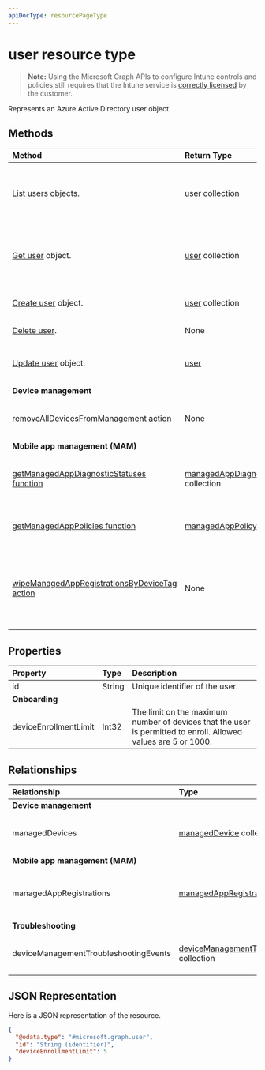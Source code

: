 ```yaml
---
apiDocType: resourcePageType
---
```

# user resource type

> **Note:** Using the Microsoft Graph APIs to configure Intune controls and policies still requires that the Intune service is [correctly licensed](https://go.microsoft.com/fwlink/?linkid=839381) by the customer.

Represents an Azure Active Directory user object.

## Methods
|Method|Return Type|Description|
|:---|:---|:---|
|[List users](../api/intune_shared_user_list.md) objects.|[user](../resources/intune_shared_user.md) collection|List properties and relationships of the [user](../resources/intune_shared_user.md) objects.|
|[Get user](../api/intune_shared_user_get.md) object.|[user](../resources/intune_shared_user.md) collection|Read properties and relationships of the [user](../resources/intune_shared_user.md) object.|
|[Create user](../api/intune_shared_user_create.md) object.|[user](../resources/intune_shared_user.md) collection|Create a new [user](../resources/intune_shared_user.md) object.|
|[Delete user](../api/intune_shared_user_delete.md).|None|Deletes a [user](../resources/intune_shared_user.md).|
|[Update user](../api/intune_shared_user_update.md) object.|[user](../resources/intune_shared_user.md)|Update the properties of a [user](../resources/intune_shared_user.md) object.|
|**Device management**|
|[removeAllDevicesFromManagement action](../api/intune_shared_user_removealldevicesfrommanagement.md)|None|Retire all devices from management for this user|
|**Mobile app management (MAM)**|
|[getManagedAppDiagnosticStatuses function](../api/intune_shared_user_getmanagedappdiagnosticstatuses.md)|[managedAppDiagnosticStatus](../resources/intune_mam_managedappdiagnosticstatus.md) collection|Gets diagnostics validation status for a given user.|
|[getManagedAppPolicies function](../api/intune_shared_user_getmanagedapppolicies.md)|[managedAppPolicy](../resources/intune_mam_managedapppolicy.md) collection|Gets app restrictions for a given user.|
|[wipeManagedAppRegistrationsByDeviceTag action](../api/intune_shared_user_wipemanagedappregistrationsbydevicetag.md)|None|Issues a wipe operation on an app registration with specified device tag.|

## Properties
|Property|Type|Description|
|:---|:---|:---|
|id|String|Unique identifier of the user.|
|**Onboarding**|
|deviceEnrollmentLimit|Int32|The limit on the maximum number of devices that the user is permitted to enroll. Allowed values are 5 or 1000.|


## Relationships
|Relationship|Type|Description|
|:---|:---|:---|
|**Device management**|
|managedDevices|[managedDevice](../resources/intune_devices_manageddevice.md) collection|The managed devices associated with the user.|
|**Mobile app management (MAM)**|
|managedAppRegistrations|[managedAppRegistration](../resources/intune_mam_managedappregistration.md) collection|Zero or more managed app registrations that belong to the user.|
|**Troubleshooting**|
|deviceManagementTroubleshootingEvents|[deviceManagementTroubleshootingEvent](../resources/intune_troubleshooting_devicemanagementtroubleshootingevent.md) collection|The list of troubleshooting events for this user.|

## JSON Representation
Here is a JSON representation of the resource.
<!-- {
  "blockType": "resource",
  "baseType": "microsoft.graph.directoryObject",
  "openType": true,
  "@odata.type": "microsoft.graph.user"
}
--> 
``` json
{
  "@odata.type": "#microsoft.graph.user",
  "id": "String (identifier)",
  "deviceEnrollmentLimit": 5
}
```

<!-- {
  "type": "#page.annotation",
  "suppressions": [
    "Warning: Resource microsoft.graph.user is defined in multiple files: /api-reference/v1.0/resources/intune_shared_user.md, /api-reference/v1.0/resources/user.md",
  ]
}-->
